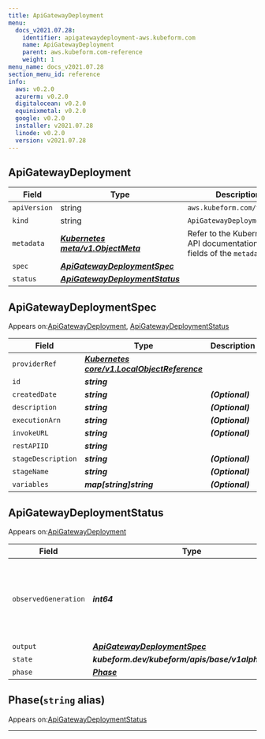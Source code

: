```yaml
---
title: ApiGatewayDeployment
menu:
  docs_v2021.07.28:
    identifier: apigatewaydeployment-aws.kubeform.com
    name: ApiGatewayDeployment
    parent: aws.kubeform.com-reference
    weight: 1
menu_name: docs_v2021.07.28
section_menu_id: reference
info:
  aws: v0.2.0
  azurerm: v0.2.0
  digitalocean: v0.2.0
  equinixmetal: v0.2.0
  google: v0.2.0
  installer: v2021.07.28
  linode: v0.2.0
  version: v2021.07.28
---
```


## ApiGatewayDeployment
| Field | Type | Description |
| ------ | ----- | ----------- |
| `apiVersion` | string | `aws.kubeform.com/v1alpha1` |
|    `kind` | string | `ApiGatewayDeployment` |
| `metadata` | ***[Kubernetes meta/v1.ObjectMeta](https://v1-18.docs.kubernetes.io/docs/reference/generated/kubernetes-api/v1.18/#objectmeta-v1-meta)***|Refer to the Kubernetes API documentation for the fields of the `metadata` field.|
| `spec` | ***[ApiGatewayDeploymentSpec](#apigatewaydeploymentspec)***||
| `status` | ***[ApiGatewayDeploymentStatus](#apigatewaydeploymentstatus)***||
## ApiGatewayDeploymentSpec

Appears on:[ApiGatewayDeployment](#apigatewaydeployment), [ApiGatewayDeploymentStatus](#apigatewaydeploymentstatus)

| Field | Type | Description |
| ------ | ----- | ----------- |
| `providerRef` | ***[Kubernetes core/v1.LocalObjectReference](https://v1-18.docs.kubernetes.io/docs/reference/generated/kubernetes-api/v1.18/#localobjectreference-v1-core)***||
| `id` | ***string***||
| `createdDate` | ***string***| ***(Optional)*** |
| `description` | ***string***| ***(Optional)*** |
| `executionArn` | ***string***| ***(Optional)*** |
| `invokeURL` | ***string***| ***(Optional)*** |
| `restAPIID` | ***string***||
| `stageDescription` | ***string***| ***(Optional)*** |
| `stageName` | ***string***| ***(Optional)*** |
| `variables` | ***map[string]string***| ***(Optional)*** |
## ApiGatewayDeploymentStatus

Appears on:[ApiGatewayDeployment](#apigatewaydeployment)

| Field | Type | Description |
| ------ | ----- | ----------- |
| `observedGeneration` | ***int64***| ***(Optional)*** Resource generation, which is updated on mutation by the API Server.|
| `output` | ***[ApiGatewayDeploymentSpec](#apigatewaydeploymentspec)***| ***(Optional)*** |
| `state` | ***kubeform.dev/kubeform/apis/base/v1alpha1.State***| ***(Optional)*** |
| `phase` | ***[Phase](#phase)***| ***(Optional)*** |
## Phase(`string` alias)

Appears on:[ApiGatewayDeploymentStatus](#apigatewaydeploymentstatus)

---
